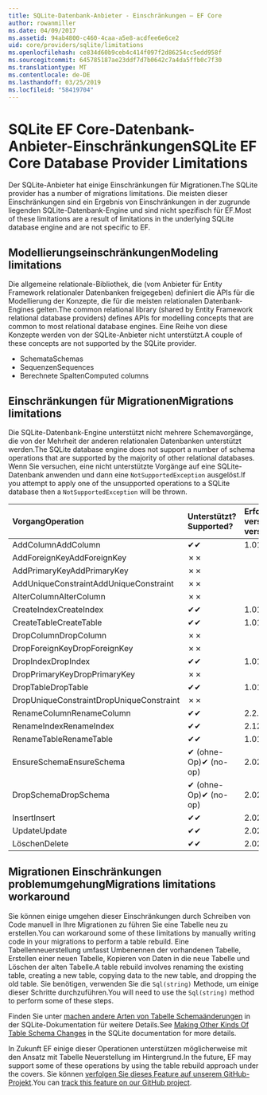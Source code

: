 ```yaml
---
title: SQLite-Datenbank-Anbieter - Einschränkungen – EF Core
author: rowanmiller
ms.date: 04/09/2017
ms.assetid: 94ab4800-c460-4caa-a5e8-acdfee6e6ce2
uid: core/providers/sqlite/limitations
ms.openlocfilehash: ce834d60b9ceb4c414f097f2d86254cc5edd958f
ms.sourcegitcommit: 645785187ae23ddf7d7b0642c7a4da5ffb0c7f30
ms.translationtype: MT
ms.contentlocale: de-DE
ms.lasthandoff: 03/25/2019
ms.locfileid: "58419704"
---
```

# <a name="sqlite-ef-core-database-provider-limitations"></a><span data-ttu-id="6ea3d-102">SQLite EF Core-Datenbank-Anbieter-Einschränkungen</span><span class="sxs-lookup"><span data-stu-id="6ea3d-102">SQLite EF Core Database Provider Limitations</span></span>

<span data-ttu-id="6ea3d-103">Der SQLite-Anbieter hat einige Einschränkungen für Migrationen.</span><span class="sxs-lookup"><span data-stu-id="6ea3d-103">The SQLite provider has a number of migrations limitations.</span></span> <span data-ttu-id="6ea3d-104">Die meisten dieser Einschränkungen sind ein Ergebnis von Einschränkungen in der zugrunde liegenden SQLite-Datenbank-Engine und sind nicht spezifisch für EF.</span><span class="sxs-lookup"><span data-stu-id="6ea3d-104">Most of these limitations are a result of limitations in the underlying SQLite database engine and are not specific to EF.</span></span>

## <a name="modeling-limitations"></a><span data-ttu-id="6ea3d-105">Modellierungseinschränkungen</span><span class="sxs-lookup"><span data-stu-id="6ea3d-105">Modeling limitations</span></span>

<span data-ttu-id="6ea3d-106">Die allgemeine relationale-Bibliothek, die (vom Anbieter für Entity Framework relationaler Datenbanken freigegeben) definiert die APIs für die Modellierung der Konzepte, die für die meisten relationalen Datenbank-Engines gelten.</span><span class="sxs-lookup"><span data-stu-id="6ea3d-106">The common relational library (shared by Entity Framework relational database providers) defines APIs for modelling concepts that are common to most relational database engines.</span></span> <span data-ttu-id="6ea3d-107">Eine Reihe von diese Konzepte werden von der SQLite-Anbieter nicht unterstützt.</span><span class="sxs-lookup"><span data-stu-id="6ea3d-107">A couple of these concepts are not supported by the SQLite provider.</span></span>

* <span data-ttu-id="6ea3d-108">Schemata</span><span class="sxs-lookup"><span data-stu-id="6ea3d-108">Schemas</span></span>
* <span data-ttu-id="6ea3d-109">Sequenzen</span><span class="sxs-lookup"><span data-stu-id="6ea3d-109">Sequences</span></span>
* <span data-ttu-id="6ea3d-110">Berechnete Spalten</span><span class="sxs-lookup"><span data-stu-id="6ea3d-110">Computed columns</span></span>

## <a name="migrations-limitations"></a><span data-ttu-id="6ea3d-111">Einschränkungen für Migrationen</span><span class="sxs-lookup"><span data-stu-id="6ea3d-111">Migrations limitations</span></span>

<span data-ttu-id="6ea3d-112">Die SQLite-Datenbank-Engine unterstützt nicht mehrere Schemavorgänge, die von der Mehrheit der anderen relationalen Datenbanken unterstützt werden.</span><span class="sxs-lookup"><span data-stu-id="6ea3d-112">The SQLite database engine does not support a number of schema operations that are supported by the majority of other relational databases.</span></span> <span data-ttu-id="6ea3d-113">Wenn Sie versuchen, eine nicht unterstützte Vorgänge auf eine SQLite-Datenbank anwenden und dann eine `NotSupportedException` ausgelöst.</span><span class="sxs-lookup"><span data-stu-id="6ea3d-113">If you attempt to apply one of the unsupported operations to a SQLite database then a `NotSupportedException` will be thrown.</span></span>

| <span data-ttu-id="6ea3d-114">Vorgang</span><span class="sxs-lookup"><span data-stu-id="6ea3d-114">Operation</span></span>            | <span data-ttu-id="6ea3d-115">Unterstützt?</span><span class="sxs-lookup"><span data-stu-id="6ea3d-115">Supported?</span></span> | <span data-ttu-id="6ea3d-116">Erfordert version</span><span class="sxs-lookup"><span data-stu-id="6ea3d-116">Requires version</span></span> |
|:---------------------|:-----------|:-----------------|
| <span data-ttu-id="6ea3d-117">AddColumn</span><span class="sxs-lookup"><span data-stu-id="6ea3d-117">AddColumn</span></span>            | <span data-ttu-id="6ea3d-118">✔</span><span class="sxs-lookup"><span data-stu-id="6ea3d-118">✔</span></span>          | <span data-ttu-id="6ea3d-119">1.0</span><span class="sxs-lookup"><span data-stu-id="6ea3d-119">1.0</span></span>              |
| <span data-ttu-id="6ea3d-120">AddForeignKey</span><span class="sxs-lookup"><span data-stu-id="6ea3d-120">AddForeignKey</span></span>        | <span data-ttu-id="6ea3d-121">✗</span><span class="sxs-lookup"><span data-stu-id="6ea3d-121">✗</span></span>          |                  |
| <span data-ttu-id="6ea3d-122">AddPrimaryKey</span><span class="sxs-lookup"><span data-stu-id="6ea3d-122">AddPrimaryKey</span></span>        | <span data-ttu-id="6ea3d-123">✗</span><span class="sxs-lookup"><span data-stu-id="6ea3d-123">✗</span></span>          |                  |
| <span data-ttu-id="6ea3d-124">AddUniqueConstraint</span><span class="sxs-lookup"><span data-stu-id="6ea3d-124">AddUniqueConstraint</span></span>  | <span data-ttu-id="6ea3d-125">✗</span><span class="sxs-lookup"><span data-stu-id="6ea3d-125">✗</span></span>          |                  |
| <span data-ttu-id="6ea3d-126">AlterColumn</span><span class="sxs-lookup"><span data-stu-id="6ea3d-126">AlterColumn</span></span>          | <span data-ttu-id="6ea3d-127">✗</span><span class="sxs-lookup"><span data-stu-id="6ea3d-127">✗</span></span>          |                  |
| <span data-ttu-id="6ea3d-128">CreateIndex</span><span class="sxs-lookup"><span data-stu-id="6ea3d-128">CreateIndex</span></span>          | <span data-ttu-id="6ea3d-129">✔</span><span class="sxs-lookup"><span data-stu-id="6ea3d-129">✔</span></span>          | <span data-ttu-id="6ea3d-130">1.0</span><span class="sxs-lookup"><span data-stu-id="6ea3d-130">1.0</span></span>              |
| <span data-ttu-id="6ea3d-131">CreateTable</span><span class="sxs-lookup"><span data-stu-id="6ea3d-131">CreateTable</span></span>          | <span data-ttu-id="6ea3d-132">✔</span><span class="sxs-lookup"><span data-stu-id="6ea3d-132">✔</span></span>          | <span data-ttu-id="6ea3d-133">1.0</span><span class="sxs-lookup"><span data-stu-id="6ea3d-133">1.0</span></span>              |
| <span data-ttu-id="6ea3d-134">DropColumn</span><span class="sxs-lookup"><span data-stu-id="6ea3d-134">DropColumn</span></span>           | <span data-ttu-id="6ea3d-135">✗</span><span class="sxs-lookup"><span data-stu-id="6ea3d-135">✗</span></span>          |                  |
| <span data-ttu-id="6ea3d-136">DropForeignKey</span><span class="sxs-lookup"><span data-stu-id="6ea3d-136">DropForeignKey</span></span>       | <span data-ttu-id="6ea3d-137">✗</span><span class="sxs-lookup"><span data-stu-id="6ea3d-137">✗</span></span>          |                  |
| <span data-ttu-id="6ea3d-138">DropIndex</span><span class="sxs-lookup"><span data-stu-id="6ea3d-138">DropIndex</span></span>            | <span data-ttu-id="6ea3d-139">✔</span><span class="sxs-lookup"><span data-stu-id="6ea3d-139">✔</span></span>          | <span data-ttu-id="6ea3d-140">1.0</span><span class="sxs-lookup"><span data-stu-id="6ea3d-140">1.0</span></span>              |
| <span data-ttu-id="6ea3d-141">DropPrimaryKey</span><span class="sxs-lookup"><span data-stu-id="6ea3d-141">DropPrimaryKey</span></span>       | <span data-ttu-id="6ea3d-142">✗</span><span class="sxs-lookup"><span data-stu-id="6ea3d-142">✗</span></span>          |                  |
| <span data-ttu-id="6ea3d-143">DropTable</span><span class="sxs-lookup"><span data-stu-id="6ea3d-143">DropTable</span></span>            | <span data-ttu-id="6ea3d-144">✔</span><span class="sxs-lookup"><span data-stu-id="6ea3d-144">✔</span></span>          | <span data-ttu-id="6ea3d-145">1.0</span><span class="sxs-lookup"><span data-stu-id="6ea3d-145">1.0</span></span>              |
| <span data-ttu-id="6ea3d-146">DropUniqueConstraint</span><span class="sxs-lookup"><span data-stu-id="6ea3d-146">DropUniqueConstraint</span></span> | <span data-ttu-id="6ea3d-147">✗</span><span class="sxs-lookup"><span data-stu-id="6ea3d-147">✗</span></span>          |                  |
| <span data-ttu-id="6ea3d-148">RenameColumn</span><span class="sxs-lookup"><span data-stu-id="6ea3d-148">RenameColumn</span></span>         | <span data-ttu-id="6ea3d-149">✔</span><span class="sxs-lookup"><span data-stu-id="6ea3d-149">✔</span></span>          | <span data-ttu-id="6ea3d-150">2.2.2</span><span class="sxs-lookup"><span data-stu-id="6ea3d-150">2.2.2</span></span>            |
| <span data-ttu-id="6ea3d-151">RenameIndex</span><span class="sxs-lookup"><span data-stu-id="6ea3d-151">RenameIndex</span></span>          | <span data-ttu-id="6ea3d-152">✔</span><span class="sxs-lookup"><span data-stu-id="6ea3d-152">✔</span></span>          | <span data-ttu-id="6ea3d-153">2.1</span><span class="sxs-lookup"><span data-stu-id="6ea3d-153">2.1</span></span>              |
| <span data-ttu-id="6ea3d-154">RenameTable</span><span class="sxs-lookup"><span data-stu-id="6ea3d-154">RenameTable</span></span>          | <span data-ttu-id="6ea3d-155">✔</span><span class="sxs-lookup"><span data-stu-id="6ea3d-155">✔</span></span>          | <span data-ttu-id="6ea3d-156">1.0</span><span class="sxs-lookup"><span data-stu-id="6ea3d-156">1.0</span></span>              |
| <span data-ttu-id="6ea3d-157">EnsureSchema</span><span class="sxs-lookup"><span data-stu-id="6ea3d-157">EnsureSchema</span></span>         | <span data-ttu-id="6ea3d-158">✔ (ohne-Op)</span><span class="sxs-lookup"><span data-stu-id="6ea3d-158">✔ (no-op)</span></span>  | <span data-ttu-id="6ea3d-159">2.0</span><span class="sxs-lookup"><span data-stu-id="6ea3d-159">2.0</span></span>              |
| <span data-ttu-id="6ea3d-160">DropSchema</span><span class="sxs-lookup"><span data-stu-id="6ea3d-160">DropSchema</span></span>           | <span data-ttu-id="6ea3d-161">✔ (ohne-Op)</span><span class="sxs-lookup"><span data-stu-id="6ea3d-161">✔ (no-op)</span></span>  | <span data-ttu-id="6ea3d-162">2.0</span><span class="sxs-lookup"><span data-stu-id="6ea3d-162">2.0</span></span>              |
| <span data-ttu-id="6ea3d-163">Insert</span><span class="sxs-lookup"><span data-stu-id="6ea3d-163">Insert</span></span>               | <span data-ttu-id="6ea3d-164">✔</span><span class="sxs-lookup"><span data-stu-id="6ea3d-164">✔</span></span>          | <span data-ttu-id="6ea3d-165">2.0</span><span class="sxs-lookup"><span data-stu-id="6ea3d-165">2.0</span></span>              |
| <span data-ttu-id="6ea3d-166">Update</span><span class="sxs-lookup"><span data-stu-id="6ea3d-166">Update</span></span>               | <span data-ttu-id="6ea3d-167">✔</span><span class="sxs-lookup"><span data-stu-id="6ea3d-167">✔</span></span>          | <span data-ttu-id="6ea3d-168">2.0</span><span class="sxs-lookup"><span data-stu-id="6ea3d-168">2.0</span></span>              |
| <span data-ttu-id="6ea3d-169">Löschen</span><span class="sxs-lookup"><span data-stu-id="6ea3d-169">Delete</span></span>               | <span data-ttu-id="6ea3d-170">✔</span><span class="sxs-lookup"><span data-stu-id="6ea3d-170">✔</span></span>          | <span data-ttu-id="6ea3d-171">2.0</span><span class="sxs-lookup"><span data-stu-id="6ea3d-171">2.0</span></span>              |

## <a name="migrations-limitations-workaround"></a><span data-ttu-id="6ea3d-172">Migrationen Einschränkungen problemumgehung</span><span class="sxs-lookup"><span data-stu-id="6ea3d-172">Migrations limitations workaround</span></span>

<span data-ttu-id="6ea3d-173">Sie können einige umgehen dieser Einschränkungen durch Schreiben von Code manuell in Ihre Migrationen zu führen Sie eine Tabelle neu zu erstellen.</span><span class="sxs-lookup"><span data-stu-id="6ea3d-173">You can workaround some of these limitations by manually writing code in your migrations to perform a table rebuild.</span></span> <span data-ttu-id="6ea3d-174">Eine Tabellenneuerstellung umfasst Umbenennen der vorhandenen Tabelle, Erstellen einer neuen Tabelle, Kopieren von Daten in die neue Tabelle und Löschen der alten Tabelle.</span><span class="sxs-lookup"><span data-stu-id="6ea3d-174">A table rebuild involves renaming the existing table, creating a new table, copying data to the new table, and dropping the old table.</span></span> <span data-ttu-id="6ea3d-175">Sie benötigen, verwenden Sie die `Sql(string)` Methode, um einige dieser Schritte durchzuführen.</span><span class="sxs-lookup"><span data-stu-id="6ea3d-175">You will need to use the `Sql(string)` method to perform some of these steps.</span></span>

<span data-ttu-id="6ea3d-176">Finden Sie unter [machen andere Arten von Tabelle Schemaänderungen](http://sqlite.org/lang_altertable.html#otheralter) in der SQLite-Dokumentation für weitere Details.</span><span class="sxs-lookup"><span data-stu-id="6ea3d-176">See [Making Other Kinds Of Table Schema Changes](http://sqlite.org/lang_altertable.html#otheralter) in the SQLite documentation for more details.</span></span>

<span data-ttu-id="6ea3d-177">In Zukunft EF einige dieser Operationen unterstützen möglicherweise mit den Ansatz mit Tabelle Neuerstellung im Hintergrund.</span><span class="sxs-lookup"><span data-stu-id="6ea3d-177">In the future, EF may support some of these operations by using the table rebuild approach under the covers.</span></span> <span data-ttu-id="6ea3d-178">Sie können [verfolgen Sie dieses Feature auf unserem GitHub-Projekt](https://github.com/aspnet/EntityFrameworkCore/issues/329).</span><span class="sxs-lookup"><span data-stu-id="6ea3d-178">You can [track this feature on our GitHub project](https://github.com/aspnet/EntityFrameworkCore/issues/329).</span></span>
